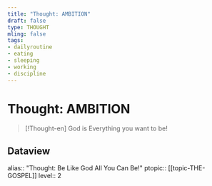```yaml
---
title: "Thought: AMBITION"
draft: false
type: THOUGHT
mling: false
tags:
- dailyroutine
- eating
- sleeping
- working
- discipline
---
```

# Thought: AMBITION
> [!Thought-en]
> God is Everything you want to be!

## Dataview
alias:: "Thought: Be Like God All You Can Be!"
ptopic:: [[topic-THE-GOSPEL]]
level:: 2